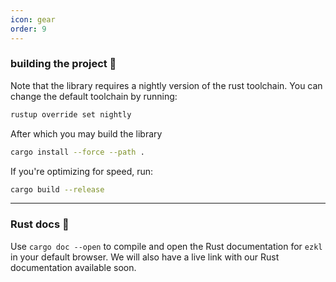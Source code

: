 ```yaml
---
icon: gear
order: 9
---
```


### building the project 🔨
Note that the library requires a nightly version of the rust toolchain. You can change the default toolchain by running:
```bash
rustup override set nightly
```

After which you may build the library
```bash
cargo install --force --path .
```

If you're optimizing for speed, run:
```bash
cargo build --release
```
---------
### Rust docs 📖

Use `cargo doc --open` to compile and open the Rust documentation for `ezkl` in your default browser. We will also have a live link with our Rust documentation available soon.